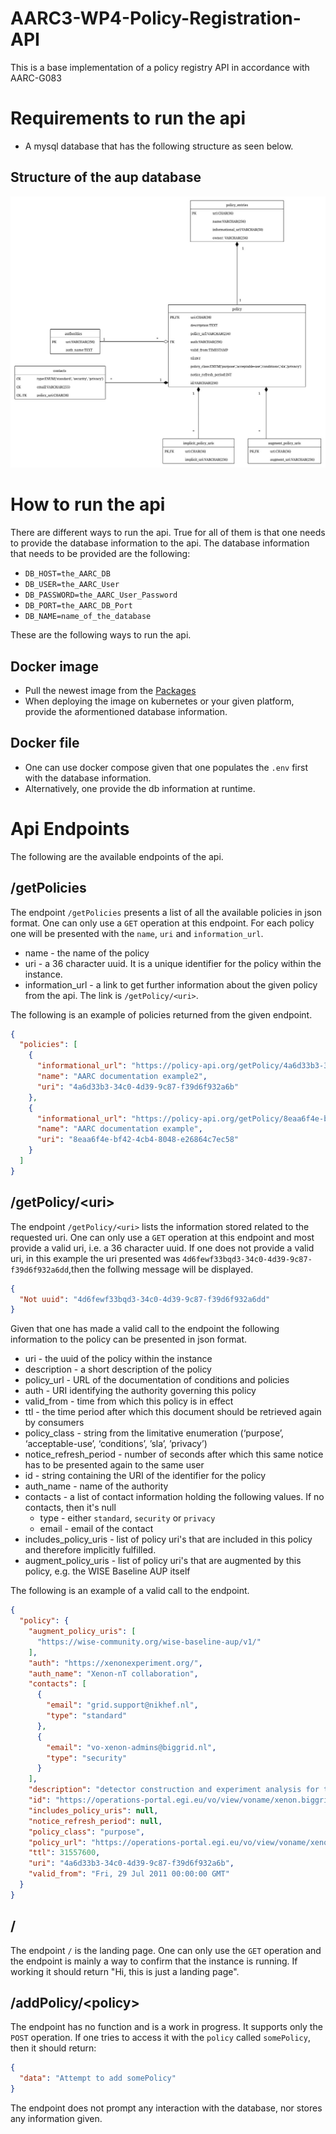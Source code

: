 # AARC3-WP4-Policy-Registration-API
This is a base implementation of a policy registry API in accordance with AARC-G083

# Requirements to run the api
- A mysql database that has the following structure as seen below.

## Structure of the aup database
![Alt text](API_DB_class.jpg?raw=true "Title")

# How to run the api
There are different ways to run the api. True for all of them is that one needs to provide the database information to the api. 
The database information that needs to be provided are the following:
- `DB_HOST=the_AARC_DB`
- `DB_USER=the_AARC_User`
- `DB_PASSWORD=the_AARC_User_Password`
- `DB_PORT=the_AARC_DB_Port`
- `DB_NAME=name_of_the_database`

These are the following ways to run the api.

## Docker image
- Pull the newest image from the [Packages](https://github.com/S203932/AARC3-WP4-Policy-Registration-API/pkgs/container/aarc3-wp4-policy-registration-api%2Fmyapp)
- When deploying the image on kubernetes or your given platform, provide the aformentioned database information.

## Docker file
- One can use docker compose given that one populates the `.env` first with the database information. 
- Alternatively, one provide the db information at runtime.

# Api Endpoints
The following are the available endpoints of the api. 

## /getPolicies
The endpoint `/getPolicies` presents a list of all the available policies in json format.
One can only use a `GET` operation at this endpoint.
For each policy one will be presented with the `name`, `uri` and `information_url`.
- name - the name of the policy
- uri - a 36 character uuid. It is a unique identifier for the policy within the instance.
- information_url - a link to get further information about the given policy from the api. The link is `/getPolicy/<uri>`.

The following is an example of policies returned from the given endpoint.
```json
{
  "policies": [
    {
      "informational_url": "https://policy-api.org/getPolicy/4a6d33b3-34c0-4d39-9c87-f39d6f932a6b",
      "name": "AARC documentation example2",
      "uri": "4a6d33b3-34c0-4d39-9c87-f39d6f932a6b"
    },
    {
      "informational_url": "https://policy-api.org/getPolicy/8eaa6f4e-bf42-4cb4-8048-e26864c7ec58",
      "name": "AARC documentation example",
      "uri": "8eaa6f4e-bf42-4cb4-8048-e26864c7ec58"
    }
  ]
}
```

## /getPolicy/\<uri\>
The endpoint `/getPolicy/<uri>` lists the information stored related to the requested uri.
One can only use a `GET` operation at this endpoint and most provide a valid uri, i.e. a 36 character uuid.
If one does not provide a valid uri, in this example the uri presented was `4d6fewf33bqd3-34c0-4d39-9c87-f39d6f932a6dd`,then the follwing message will be displayed.
```json
{
  "Not uuid": "4d6fewf33bqd3-34c0-4d39-9c87-f39d6f932a6dd"
}
```

Given that one has made a valid call to the endpoint the following information to the policy can be presented in json format.
- uri - the uuid of the policy within the instance
- description - a short description of the policy
- policy_url - URL of the documentation of conditions and policies
- auth - URI identifying the authority governing this policy
- valid_from - time from which this policy is in effect
- ttl - the time period after which this document should be retrieved again by consumers
- policy_class - string from the limitative enumeration (‘purpose’, ‘acceptable-use’, ‘conditions’, ’sla’, ’privacy’)
- notice_refresh_period - number of seconds after which this same notice has to be presented again to the same user
- id - string containing the URI of the identifier for the policy
- auth_name - name of the authority
- contacts - a list of contact information holding the following values. If no contacts, then it's null
    - type - either `standard`, `security` or `privacy`
    - email - email of the contact
- includes_policy_uris - list of policy uri's that are included in this policy and therefore implicitly fulfilled.
- augment_policy_uris - list of policy uri's that are augmented by this policy, e.g. the WISE Baseline AUP itself

The following is an example of a valid call to the endpoint. 
```json
{
  "policy": {
    "augment_policy_uris": [
      "https://wise-community.org/wise-baseline-aup/v1/"
    ],
    "auth": "https://xenonexperiment.org/",
    "auth_name": "Xenon-nT collaboration",
    "contacts": [
      {
        "email": "grid.support@nikhef.nl",
        "type": "standard"
      },
      {
        "email": "vo-xenon-admins@biggrid.nl",
        "type": "security"
      }
    ],
    "description": "detector construction and experiment analysis for the search of dark matter using Xenon detectors",
    "id": "https://operations-portal.egi.eu/vo/view/voname/xenon.biggrid.nl",
    "includes_policy_uris": null,
    "notice_refresh_period": null,
    "policy_class": "purpose",
    "policy_url": "https://operations-portal.egi.eu/vo/view/voname/xenon.biggrid.nl",
    "ttl": 31557600,
    "uri": "4a6d33b3-34c0-4d39-9c87-f39d6f932a6b",
    "valid_from": "Fri, 29 Jul 2011 00:00:00 GMT"
  }
}
```

## /
The endpoint `/` is the landing page. One can only use the `GET` operation and the endpoint is mainly a way to confirm that the instance is running. 
If working it should return "Hi, this is just a landing page".


## /addPolicy/\<policy\>
The endpoint has no function and is a work in progress. 
It supports only the `POST` operation. 
If one tries to access it with the `policy` called `somePolicy`, then it should return:
```json
{
  "data": "Attempt to add somePolicy"
}
```
The endpoint does not prompt any interaction with the database, nor stores any information given. 
